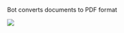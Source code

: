 Bot converts documents to PDF format

![](https://user-images.githubusercontent.com/34972940/216845307-515b74b0-5858-4dfb-9f59-4ee2486efe93.PNG)
